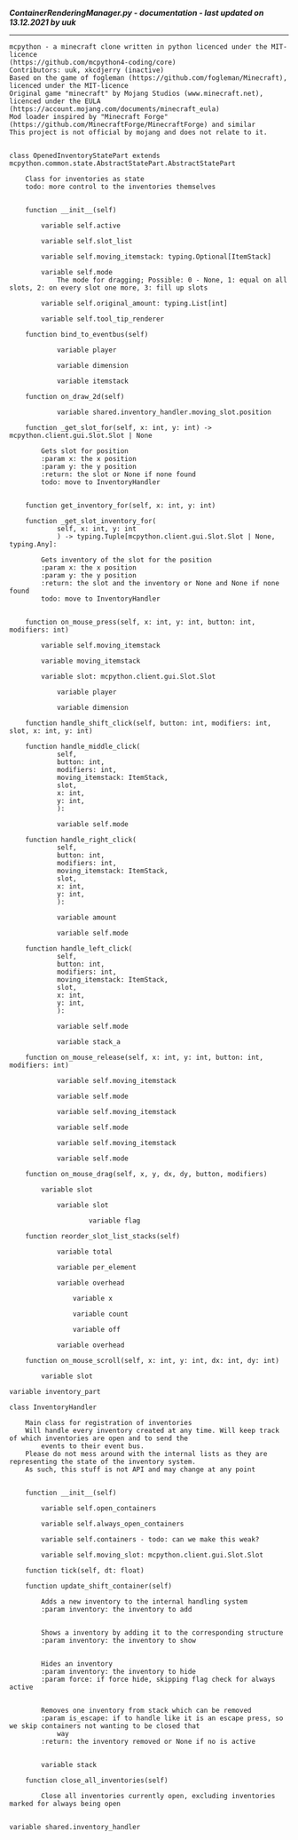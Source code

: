 ***ContainerRenderingManager.py - documentation - last updated on 13.12.2021 by uuk***
___

    mcpython - a minecraft clone written in python licenced under the MIT-licence 
    (https://github.com/mcpython4-coding/core)
    Contributors: uuk, xkcdjerry (inactive)
    Based on the game of fogleman (https://github.com/fogleman/Minecraft), licenced under the MIT-licence
    Original game "minecraft" by Mojang Studios (www.minecraft.net), licenced under the EULA
    (https://account.mojang.com/documents/minecraft_eula)
    Mod loader inspired by "Minecraft Forge" (https://github.com/MinecraftForge/MinecraftForge) and similar
    This project is not official by mojang and does not relate to it.


    class OpenedInventoryStatePart extends  mcpython.common.state.AbstractStatePart.AbstractStatePart 
        
        Class for inventories as state
        todo: more control to the inventories themselves


        function __init__(self)

            variable self.active

            variable self.slot_list

            variable self.moving_itemstack: typing.Optional[ItemStack]

            variable self.mode
                The mode for dragging; Possible: 0 - None, 1: equal on all slots, 2: on every slot one more, 3: fill up slots

            variable self.original_amount: typing.List[int]

            variable self.tool_tip_renderer

        function bind_to_eventbus(self)

                variable player

                variable dimension

                variable itemstack

        function on_draw_2d(self)

                variable shared.inventory_handler.moving_slot.position

        function _get_slot_for(self, x: int, y: int) -> mcpython.client.gui.Slot.Slot | None
            
            Gets slot for position
            :param x: the x position
            :param y: the y position
            :return: the slot or None if none found
            todo: move to InventoryHandler


        function get_inventory_for(self, x: int, y: int)

        function _get_slot_inventory_for(
                self, x: int, y: int
                ) -> typing.Tuple[mcpython.client.gui.Slot.Slot | None, typing.Any]:
            
            Gets inventory of the slot for the position
            :param x: the x position
            :param y: the y position
            :return: the slot and the inventory or None and None if none found
            todo: move to InventoryHandler


        function on_mouse_press(self, x: int, y: int, button: int, modifiers: int)

            variable self.moving_itemstack

            variable moving_itemstack

            variable slot: mcpython.client.gui.Slot.Slot

                variable player

                variable dimension

        function handle_shift_click(self, button: int, modifiers: int, slot, x: int, y: int)

        function handle_middle_click(
                self,
                button: int,
                modifiers: int,
                moving_itemstack: ItemStack,
                slot,
                x: int,
                y: int,
                ):

                variable self.mode

        function handle_right_click(
                self,
                button: int,
                modifiers: int,
                moving_itemstack: ItemStack,
                slot,
                x: int,
                y: int,
                ):

                variable amount

                variable self.mode

        function handle_left_click(
                self,
                button: int,
                modifiers: int,
                moving_itemstack: ItemStack,
                slot,
                x: int,
                y: int,
                ):

                variable self.mode

                variable stack_a

        function on_mouse_release(self, x: int, y: int, button: int, modifiers: int)

                variable self.moving_itemstack

                variable self.mode

                variable self.moving_itemstack

                variable self.mode

                variable self.moving_itemstack

                variable self.mode

        function on_mouse_drag(self, x, y, dx, dy, button, modifiers)

            variable slot

                variable slot

                        variable flag

        function reorder_slot_list_stacks(self)

                variable total

                variable per_element

                variable overhead

                    variable x

                    variable count

                    variable off

                variable overhead

        function on_mouse_scroll(self, x: int, y: int, dx: int, dy: int)

            variable slot

    variable inventory_part

    class InventoryHandler
        
        Main class for registration of inventories
        Will handle every inventory created at any time. Will keep track of which inventories are open and to send the
            events to their event bus.
        Please do not mess around with the internal lists as they are representing the state of the inventory system.
        As such, this stuff is not API and may change at any point


        function __init__(self)

            variable self.open_containers

            variable self.always_open_containers

            variable self.containers - todo: can we make this weak?

            variable self.moving_slot: mcpython.client.gui.Slot.Slot

        function tick(self, dt: float)

        function update_shift_container(self)
            
            Adds a new inventory to the internal handling system
            :param inventory: the inventory to add

            
            Shows a inventory by adding it to the corresponding structure
            :param inventory: the inventory to show

            
            Hides an inventory
            :param inventory: the inventory to hide
            :param force: if force hide, skipping flag check for always active

            
            Removes one inventory from stack which can be removed
            :param is_escape: if to handle like it is an escape press, so we skip containers not wanting to be closed that
                way
            :return: the inventory removed or None if no is active


            variable stack

        function close_all_inventories(self)
            
            Close all inventories currently open, excluding inventories marked for always being open


    variable shared.inventory_handler